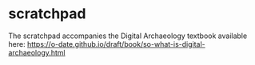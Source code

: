 # scratchpad
The scratchpad accompanies the Digital Archaeology textbook available here: https://o-date.github.io/draft/book/so-what-is-digital-archaeology.html
